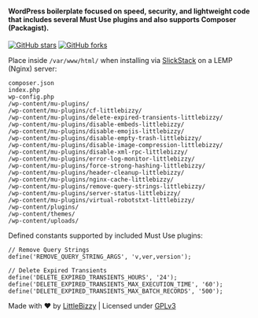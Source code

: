 #### WordPress boilerplate focused on speed, security, and lightweight code that includes several Must Use plugins and also supports Composer (Packagist).

[![GitHub stars](https://img.shields.io/github/stars/littlebizzy/wplite.svg?style=social&logo=github&label=Star)](https://github.com/littlebizzy/wplite/stargazers) [![GitHub forks](https://img.shields.io/github/forks/littlebizzy/wplite.svg?style=social&logo=github&label=Fork)](https://github.com/littlebizzy/wplite/fork)

Place inside `/var/www/html/` when installing via [SlickStack](https://slickstack.io) on a LEMP (Nginx) server:

    composer.json
    index.php
    wp-config.php
    /wp-content/mu-plugins/
    /wp-content/mu-plugins/cf-littlebizzy/
    /wp-content/mu-plugins/delete-expired-transients-littlebizzy/
    /wp-content/mu-plugins/disable-embeds-littlebizzy/
    /wp-content/mu-plugins/disable-emojis-littlebizzy/
    /wp-content/mu-plugins/disable-empty-trash-littlebizzy/
    /wp-content/mu-plugins/disable-image-compression-littlebizzy/
    /wp-content/mu-plugins/disable-xml-rpc-littlebizzy/
    /wp-content/mu-plugins/error-log-monitor-littlebizzy/
    /wp-content/mu-plugins/force-strong-hashing-littlebizzy/
    /wp-content/mu-plugins/header-cleanup-littlebizzy/
    /wp-content/mu-plugins/nginx-cache-littlebizzy/
    /wp-content/mu-plugins/remove-query-strings-littlebizzy/
    /wp-content/mu-plugins/server-status-littlebizzy/
    /wp-content/mu-plugins/virtual-robotstxt-littlebizzy/
    /wp-content/plugins/
    /wp-content/themes/
    /wp-content/uploads/

Defined constants supported by included Must Use plugins:

    // Remove Query Strings
    define('REMOVE_QUERY_STRING_ARGS', 'v,ver,version');
    
    // Delete Expired Transients
    define('DELETE_EXPIRED_TRANSIENTS_HOURS', '24');
    define('DELETE_EXPIRED_TRANSIENTS_MAX_EXECUTION_TIME', '60');
    define('DELETE_EXPIRED_TRANSIENTS_MAX_BATCH_RECORDS', '500');

Made with ❤ by [LittleBizzy](https://www.littlebizzy.com) | Licensed under [GPLv3](https://www.gnu.org/licenses/gpl-3.0)
